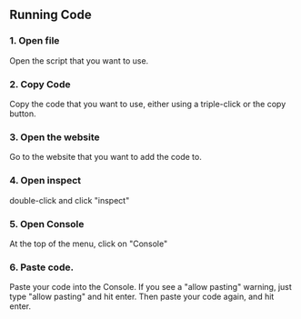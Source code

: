## Running Code
### 1. Open file
Open the script that you want to use.
### 2. Copy Code
Copy the code that you want to use, either using a triple-click or the copy button.
### 3. Open the website
Go to the website that you want to add the code to.
### 4. Open inspect
double-click and click "inspect"
### 5. Open Console
At the top of the menu, click on "Console"
### 6. Paste code.
Paste your code into the Console. If you see a "allow pasting" warning, just type "allow pasting" and hit enter. Then paste your code again, and hit enter.
